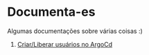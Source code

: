 # Documenta-es
Algumas documentações sobre várias coisas :)

1. [Criar/Liberar usuários no ArgoCd](docs/criar-usuários-argocd.md)
